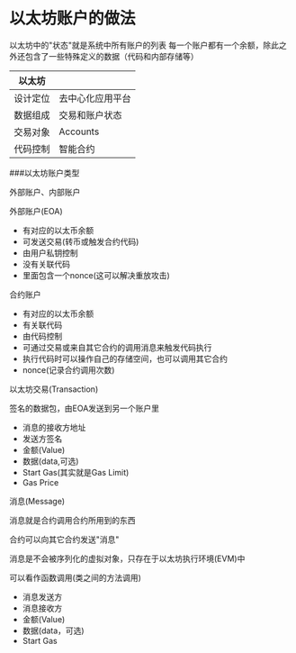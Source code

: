 # 以太坊账户的做法

以太坊中的"状态"就是系统中所有账户的列表
每一个账户都有一个余额，除此之外还包含了一些特殊定义的数据（代码和内部存储等）

|以太坊||
|---|---|
|设计定位|去中心化应用平台|
|数据组成|交易和账户状态|
|交易对象|Accounts|
|代码控制|智能合约|

###以太坊账户类型
 
 外部账户、内部账户

 外部账户(EOA)

 * 有对应的以太币余额
 * 可发送交易(转币或触发合约代码)
 * 由用户私钥控制
 * 没有关联代码
 * 里面包含一个nonce(这可以解决重放攻击)

 合约账户

 * 有对应的以太币余额
 * 有关联代码
 * 由代码控制
 * 可通过交易或来自其它合约的调用消息来触发代码执行
 * 执行代码时可以操作自己的存储空间，也可以调用其它合约
 * nonce(记录合约调用次数)

 以太坊交易(Transaction)

 签名的数据包，由EOA发送到另一个账户里

 * 消息的接收方地址
 * 发送方签名
 * 金额(Value)
 * 数据(data,可选)
 * Start Gas(其实就是Gas Limit)
 * Gas Price

 消息(Message)

消息就是合约调用合约所用到的东西

 合约可以向其它合约发送"消息"
 
 消息是不会被序列化的虚拟对象，只存在于以太坊执行环境(EVM)中

 可以看作函数调用(类之间的方法调用)
 * 消息发送方
 * 消息接收方
 * 金额(Value)
 * 数据(data，可选)
 * Start Gas
